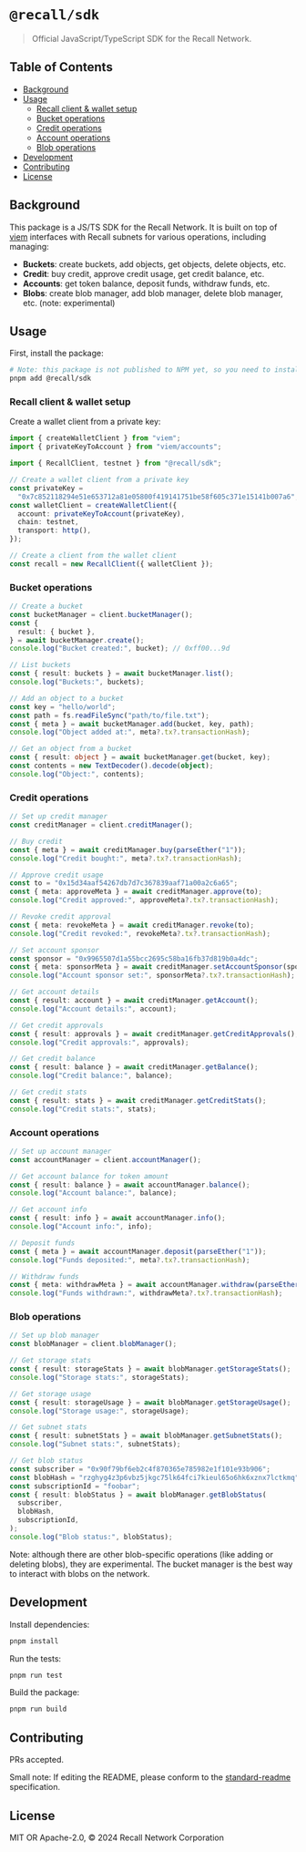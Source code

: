 # `@recall/sdk`

> Official JavaScript/TypeScript SDK for the Recall Network.

## Table of Contents

- [Background](#background)
- [Usage](#usage)
  - [Recall client \& wallet setup](#recall-client--wallet-setup)
  - [Bucket operations](#bucket-operations)
  - [Credit operations](#credit-operations)
  - [Account operations](#account-operations)
  - [Blob operations](#blob-operations)
- [Development](#development)
- [Contributing](#contributing)
- [License](#license)

## Background

This package is a JS/TS SDK for the Recall Network. It is built on top of [viem](https://viem.sh/) interfaces with Recall subnets for various operations, including managing:

- **Buckets**: create buckets, add objects, get objects, delete objects, etc.
- **Credit**: buy credit, approve credit usage, get credit balance, etc.
- **Accounts**: get token balance, deposit funds, withdraw funds, etc.
- **Blobs**: create blob manager, add blob manager, delete blob manager, etc. (note: experimental)

## Usage

First, install the package:

```bash
# Note: this package is not published to NPM yet, so you need to install it from the source
pnpm add @recall/sdk
```

### Recall client & wallet setup

Create a wallet client from a private key:

```ts
import { createWalletClient } from "viem";
import { privateKeyToAccount } from "viem/accounts";

import { RecallClient, testnet } from "@recall/sdk";

// Create a wallet client from a private key
const privateKey =
  "0x7c852118294e51e653712a81e05800f419141751be58f605c371e15141b007a6";
const walletClient = createWalletClient({
  account: privateKeyToAccount(privateKey),
  chain: testnet,
  transport: http(),
});

// Create a client from the wallet client
const recall = new RecallClient({ walletClient });
```

### Bucket operations

```ts
// Create a bucket
const bucketManager = client.bucketManager();
const {
  result: { bucket },
} = await bucketManager.create();
console.log("Bucket created:", bucket); // 0xff00...9d

// List buckets
const { result: buckets } = await bucketManager.list();
console.log("Buckets:", buckets);

// Add an object to a bucket
const key = "hello/world";
const path = fs.readFileSync("path/to/file.txt");
const { meta } = await bucketManager.add(bucket, key, path);
console.log("Object added at:", meta?.tx?.transactionHash);

// Get an object from a bucket
const { result: object } = await bucketManager.get(bucket, key);
const contents = new TextDecoder().decode(object);
console.log("Object:", contents);
```

### Credit operations

```ts
// Set up credit manager
const creditManager = client.creditManager();

// Buy credit
const { meta } = await creditManager.buy(parseEther("1"));
console.log("Credit bought:", meta?.tx?.transactionHash);

// Approve credit usage
const to = "0x15d34aaf54267db7d7c367839aaf71a00a2c6a65";
const { meta: approveMeta } = await creditManager.approve(to);
console.log("Credit approved:", approveMeta?.tx?.transactionHash);

// Revoke credit approval
const { meta: revokeMeta } = await creditManager.revoke(to);
console.log("Credit revoked:", revokeMeta?.tx?.transactionHash);

// Set account sponsor
const sponsor = "0x9965507d1a55bcc2695c58ba16fb37d819b0a4dc";
const { meta: sponsorMeta } = await creditManager.setAccountSponsor(sponsor);
console.log("Account sponsor set:", sponsorMeta?.tx?.transactionHash);

// Get account details
const { result: account } = await creditManager.getAccount();
console.log("Account details:", account);

// Get credit approvals
const { result: approvals } = await creditManager.getCreditApprovals();
console.log("Credit approvals:", approvals);

// Get credit balance
const { result: balance } = await creditManager.getBalance();
console.log("Credit balance:", balance);

// Get credit stats
const { result: stats } = await creditManager.getCreditStats();
console.log("Credit stats:", stats);
```

### Account operations

```ts
// Set up account manager
const accountManager = client.accountManager();

// Get account balance for token amount
const { result: balance } = await accountManager.balance();
console.log("Account balance:", balance);

// Get account info
const { result: info } = await accountManager.info();
console.log("Account info:", info);

// Deposit funds
const { meta } = await accountManager.deposit(parseEther("1"));
console.log("Funds deposited:", meta?.tx?.transactionHash);

// Withdraw funds
const { meta: withdrawMeta } = await accountManager.withdraw(parseEther("1"));
console.log("Funds withdrawn:", withdrawMeta?.tx?.transactionHash);
```

### Blob operations

```ts
// Set up blob manager
const blobManager = client.blobManager();

// Get storage stats
const { result: storageStats } = await blobManager.getStorageStats();
console.log("Storage stats:", storageStats);

// Get storage usage
const { result: storageUsage } = await blobManager.getStorageUsage();
console.log("Storage usage:", storageUsage);

// Get subnet stats
const { result: subnetStats } = await blobManager.getSubnetStats();
console.log("Subnet stats:", subnetStats);

// Get blob status
const subscriber = "0x90f79bf6eb2c4f870365e785982e1f101e93b906";
const blobHash = "rzghyg4z3p6vbz5jkgc75lk64fci7kieul65o6hk6xznx7lctkmq";
const subscriptionId = "foobar";
const { result: blobStatus } = await blobManager.getBlobStatus(
  subscriber,
  blobHash,
  subscriptionId,
);
console.log("Blob status:", blobStatus);
```

Note: although there are other blob-specific operations (like adding or deleting blobs), they are experimental. The bucket manager is the best way to interact with blobs on the network.

## Development

Install dependencies:

```bash
pnpm install
```

Run the tests:

```bash
pnpm run test
```

Build the package:

```bash
pnpm run build
```

## Contributing

PRs accepted.

Small note: If editing the README, please conform to
the [standard-readme](https://github.com/RichardLitt/standard-readme) specification.

## License

MIT OR Apache-2.0, © 2024 Recall Network Corporation
